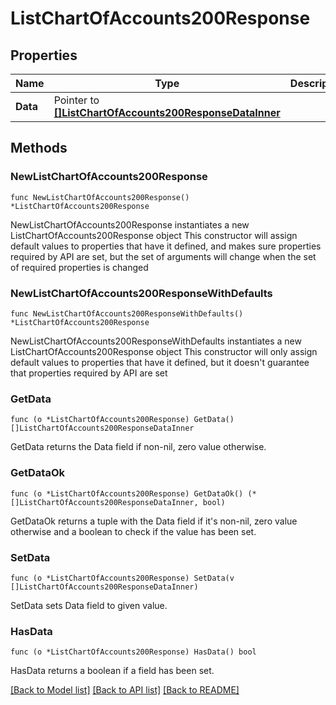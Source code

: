# ListChartOfAccounts200Response

## Properties

Name | Type | Description | Notes
------------ | ------------- | ------------- | -------------
**Data** | Pointer to [**[]ListChartOfAccounts200ResponseDataInner**](ListChartOfAccounts200ResponseDataInner.md) |  | [optional] 

## Methods

### NewListChartOfAccounts200Response

`func NewListChartOfAccounts200Response() *ListChartOfAccounts200Response`

NewListChartOfAccounts200Response instantiates a new ListChartOfAccounts200Response object
This constructor will assign default values to properties that have it defined,
and makes sure properties required by API are set, but the set of arguments
will change when the set of required properties is changed

### NewListChartOfAccounts200ResponseWithDefaults

`func NewListChartOfAccounts200ResponseWithDefaults() *ListChartOfAccounts200Response`

NewListChartOfAccounts200ResponseWithDefaults instantiates a new ListChartOfAccounts200Response object
This constructor will only assign default values to properties that have it defined,
but it doesn't guarantee that properties required by API are set

### GetData

`func (o *ListChartOfAccounts200Response) GetData() []ListChartOfAccounts200ResponseDataInner`

GetData returns the Data field if non-nil, zero value otherwise.

### GetDataOk

`func (o *ListChartOfAccounts200Response) GetDataOk() (*[]ListChartOfAccounts200ResponseDataInner, bool)`

GetDataOk returns a tuple with the Data field if it's non-nil, zero value otherwise
and a boolean to check if the value has been set.

### SetData

`func (o *ListChartOfAccounts200Response) SetData(v []ListChartOfAccounts200ResponseDataInner)`

SetData sets Data field to given value.

### HasData

`func (o *ListChartOfAccounts200Response) HasData() bool`

HasData returns a boolean if a field has been set.


[[Back to Model list]](../README.md#documentation-for-models) [[Back to API list]](../README.md#documentation-for-api-endpoints) [[Back to README]](../README.md)


